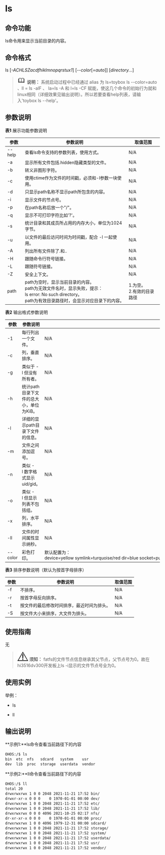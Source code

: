 # ls


## 命令功能

ls命令用来显示当前目录的内容。


## 命令格式

ls [_-ACHLSZacdfhiklmnopqrstux1_] [_--color_[_=auto_]] [_directory..._]

> ![icon-note.gif](public_sys-resources/icon-note.gif) **说明：**
> 系统启动过程中已经通过 alias 为 ls=toybox ls --color=auto 、ll = ls -alF 、 la=ls -A 和 l=ls -CF 赋能，使这几个命令的初始行为就和linux相同（详细效果见输出说明）。所以若要查看help列表，请输入'toybox ls --help'。


## 参数说明

  **表1** 展示功能参数说明

| 参数 | 参数说明 | 取值范围 | 
| -------- | -------- | -------- |
| --help | 查看ls命令支持的参数列表，使用方式。 | N/A | 
| -a | 显示所有文件包括.hidden隐藏类型的文件。 | N/A | 
| -b | 转义非图形字符。 | N/A | 
| -c | 使用ctime作为文件的时间戳，必须和-l参数一块使用。 | N/A | 
| -d | 只显示path名称不显示path所包含的内容。 | N/A | 
| -i | 显示文件的节点号。 | N/A | 
| -p | 在path名称后放一个"/"。 | N/A | 
| -q | 显示不可打印字符比如'?'。 | N/A | 
| -s | 统计目录和其成员所占用的内存大小，单位为1024字节。 | N/A | 
| -u | 以文件的最后访问时间为时间戳，配合&nbsp;-l&nbsp;一起使用。 | N/A | 
| -A | 列出所有文件除了.和.. | N/A | 
| -H | 跟随命令行符号链接。 | N/A | 
| -L | 跟随符号链接。 | N/A | 
| -Z | 安全上下文。 | N/A | 
| path | path为空时，显示当前目录的内容。<br/>path为无效文件名时，显示失败，提示：<br/>ls&nbsp;error:&nbsp;No&nbsp;such&nbsp;directory。<br/>path为有效目录路径时，会显示对应目录下的内容。 | 1.为空。<br/>2.有效的目录路径 | 

  **表2** 输出格式参数说明

| 参数 | 参数说明 | 取值范围 | 
| -------- | -------- | -------- |
| -1 | 每行列出一个文件。 | N/A | 
| -c | 列，垂直排序。 | N/A | 
| -g | 类似于&nbsp;-l&nbsp;但没有所有者。 | N/A | 
| -h | 统计path目录下文件的总大小，单位为KiB。 | N/A | 
| -l | 详细的显示path目录下文件的信息。 | N/A | 
| -m | 文件之间添加逗号。 | N/A | 
| -n | 类似&nbsp;-l&nbsp;数字格式显示uid/gid。 | N/A | 
| -o | 类似&nbsp;-l&nbsp;但显示列表不包括组。 | N/A | 
| -x | 列，水平排序。 | N/A | 
| -ll | 文件的时间属性显示纳秒。 | N/A | 
| --color | 彩色打印。 | 默认配置为：device=yellow&nbsp;symlink=turquoise/red&nbsp;dir=blue&nbsp;socket=purple&nbsp;files:&nbsp;exe=green&nbsp;suid=red&nbsp;suidfile=redback&nbsp;stickydir=greenback=auto&nbsp;means&nbsp;detect&nbsp;if&nbsp;output&nbsp;is&nbsp;a&nbsp;tty. | 

  **表3** 排序参数说明（默认为按首字母排序）

| 参数 | 参数说明 | 取值范围 | 
| -------- | -------- | -------- |
| -f | 不排序。 | N/A | 
| -r | 按首字母反向排序。 | N/A | 
| -t | 按文件的最后修改时间排序，最近时间为排头。 | N/A | 
| -S | 按文件大小来排序，大文件为排头。 | N/A | 


## 使用指南

  无
> ![icon-notice.gif](public_sys-resources/icon-notice.gif) **须知：**
> fatfs的文件节点信息继承其父节点，父节点号为0。故在hi3516dv300开发板上ls -i显示的文件节点号全为0。


## 使用实例

举例：

- ls

- ll


## 输出说明

**示例1:**ls命令查看当前路径下的内容

  
```
OHOS:/$ ls
bin  etc  nfs   sdcard   system    usr
dev  lib  proc  storage  userdata  vendor
```

**示例2:**ll命令查看当前路径下的内容

  
```
OHOS:/$ ll
total 20
drwxrwxrwx 1 0 0 2048 2021-11-21 17:52 bin/
drwxr-xr-x 0 0 0    0 1970-01-01 00:00 dev/
drwxrwxrwx 1 0 0 2048 2021-11-21 17:52 etc/
drwxrwxrwx 1 0 0 2048 2021-11-21 17:52 lib/
drwxrwxrwx 0 0 0 4096 2021-10-25 02:17 nfs/
dr-xr-xr-x 0 0 0    0 1970-01-01 00:00 proc/
drwxrwxrwx 1 0 0 4096 1979-12-31 00:00 sdcard/
drwxrwxrwx 1 0 0 2048 2021-11-21 17:52 storage/
drwxrwxrwx 1 0 0 2048 2021-11-21 17:52 system/
drwxrwxrwx 1 0 0 2048 2021-11-21 17:52 userdata/
drwxrwxrwx 1 0 0 2048 2021-11-21 17:52 usr/
drwxrwxrwx 1 0 0 2048 2021-11-21 17:52 vendor/
```
